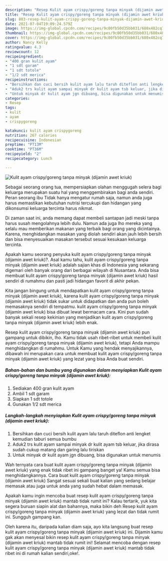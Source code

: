 ```yaml
---
description: "Resep Kulit ayam crispy/goreng tanpa minyak (dijamin awet kriuk) yang enak Untuk Jualan"
title: "Resep Kulit ayam crispy/goreng tanpa minyak (dijamin awet kriuk) yang enak Untuk Jualan"
slug: 803-resep-kulit-ayam-crispy-goreng-tanpa-minyak-dijamin-awet-kriuk-yang-enak-untuk-jualan
date: 2021-07-04T19:09:24.579Z
image: https://img-global.cpcdn.com/recipes/9c00fb50d35bb031/680x482cq70/kulit-ayam-crispygoreng-tanpa-minyak-dijamin-awet-kriuk-foto-resep-utama.jpg
thumbnail: https://img-global.cpcdn.com/recipes/9c00fb50d35bb031/680x482cq70/kulit-ayam-crispygoreng-tanpa-minyak-dijamin-awet-kriuk-foto-resep-utama.jpg
cover: https://img-global.cpcdn.com/recipes/9c00fb50d35bb031/680x482cq70/kulit-ayam-crispygoreng-tanpa-minyak-dijamin-awet-kriuk-foto-resep-utama.jpg
author: Nancy Kelly
ratingvalue: 4.3
reviewcount: 12
recipeingredient:
- "400 gran kulit ayam"
- "1 sdt garam"
- "1 sdt totole"
- "1/2 sdt merica"
recipeinstructions:
- "Bersihkan dan cuci bersih kulit ayam lalu taruh diteflon anti lengket kemudian taburi semua bumbu"
- "Aduk2 trs kulit ayam sampai minyak dr kulit ayam tsb keluar, jika dirasa sudah cukup matang dan garing lalu tiriskan"
- "Untuk minyak dr kulit ayam jgn dibuang, bisa digunakan untuk menumis"
categories:
- Resep
tags:
- kulit
- ayam
- crispygoreng

katakunci: kulit ayam crispygoreng 
nutrition: 267 calories
recipecuisine: Indonesian
preptime: "PT13M"
cooktime: "PT36M"
recipeyield: "2"
recipecategory: Lunch

---
```



![Kulit ayam crispy/goreng tanpa minyak (dijamin awet kriuk)](https://img-global.cpcdn.com/recipes/9c00fb50d35bb031/680x482cq70/kulit-ayam-crispygoreng-tanpa-minyak-dijamin-awet-kriuk-foto-resep-utama.jpg)

Sebagai seorang orang tua, mempersiapkan olahan menggugah selera bagi keluarga merupakan suatu hal yang menggembirakan bagi anda sendiri. Peran seorang ibu Tidak hanya mengatur rumah saja, namun anda juga harus memastikan kebutuhan nutrisi tercukupi dan hidangan yang dikonsumsi keluarga tercinta harus nikmat.

Di zaman  saat ini, anda memang dapat membeli santapan jadi meski tanpa harus susah mengolahnya lebih dulu. Namun ada juga lho mereka yang selalu mau memberikan makanan yang terbaik bagi orang yang dicintainya. Karena, menghidangkan masakan yang diolah sendiri akan jauh lebih bersih dan bisa menyesuaikan masakan tersebut sesuai kesukaan keluarga tercinta. 



Apakah kamu seorang penyuka kulit ayam crispy/goreng tanpa minyak (dijamin awet kriuk)?. Asal kamu tahu, kulit ayam crispy/goreng tanpa minyak (dijamin awet kriuk) adalah sajian khas di Indonesia yang sekarang digemari oleh banyak orang dari berbagai wilayah di Nusantara. Anda bisa membuat kulit ayam crispy/goreng tanpa minyak (dijamin awet kriuk) hasil sendiri di rumahmu dan pasti jadi hidangan favorit di akhir pekan.

Kita jangan bingung untuk mendapatkan kulit ayam crispy/goreng tanpa minyak (dijamin awet kriuk), karena kulit ayam crispy/goreng tanpa minyak (dijamin awet kriuk) tidak sukar untuk didapatkan dan anda pun boleh memasaknya sendiri di tempatmu. kulit ayam crispy/goreng tanpa minyak (dijamin awet kriuk) bisa dibuat lewat bermacam cara. Kini pun sudah banyak sekali resep kekinian yang menjadikan kulit ayam crispy/goreng tanpa minyak (dijamin awet kriuk) lebih enak.

Resep kulit ayam crispy/goreng tanpa minyak (dijamin awet kriuk) pun gampang untuk dibikin, lho. Kamu tidak usah ribet-ribet untuk membeli kulit ayam crispy/goreng tanpa minyak (dijamin awet kriuk), tetapi Anda mampu menghidangkan di rumahmu. Untuk Kamu yang hendak menyajikannya, dibawah ini merupakan cara untuk membuat kulit ayam crispy/goreng tanpa minyak (dijamin awet kriuk) yang lezat yang bisa Anda buat sendiri.

<!--inarticleads1-->

##### Bahan-bahan dan bumbu yang digunakan dalam menyiapkan Kulit ayam crispy/goreng tanpa minyak (dijamin awet kriuk):

1. Sediakan 400 gran kulit ayam
1. Ambil 1 sdt garam
1. Siapkan 1 sdt totole
1. Gunakan 1/2 sdt merica




<!--inarticleads2-->

##### Langkah-langkah menyiapkan Kulit ayam crispy/goreng tanpa minyak (dijamin awet kriuk):

1. Bersihkan dan cuci bersih kulit ayam lalu taruh diteflon anti lengket kemudian taburi semua bumbu
1. Aduk2 trs kulit ayam sampai minyak dr kulit ayam tsb keluar, jika dirasa sudah cukup matang dan garing lalu tiriskan
1. Untuk minyak dr kulit ayam jgn dibuang, bisa digunakan untuk menumis




Wah ternyata cara buat kulit ayam crispy/goreng tanpa minyak (dijamin awet kriuk) yang enak tidak ribet ini gampang banget ya! Kamu semua bisa menghidangkannya. Cara buat kulit ayam crispy/goreng tanpa minyak (dijamin awet kriuk) Sangat sesuai sekali buat kalian yang sedang belajar memasak atau juga untuk anda yang sudah hebat dalam memasak.

Apakah kamu ingin mencoba buat resep kulit ayam crispy/goreng tanpa minyak (dijamin awet kriuk) mantab tidak rumit ini? Kalau tertarik, yuk kita segera buruan siapin alat dan bahannya, maka bikin deh Resep kulit ayam crispy/goreng tanpa minyak (dijamin awet kriuk) yang lezat dan tidak rumit ini. Sungguh gampang kan. 

Oleh karena itu, daripada kalian diam saja, ayo kita langsung buat resep kulit ayam crispy/goreng tanpa minyak (dijamin awet kriuk) ini. Dijamin kamu gak akan menyesal bikin resep kulit ayam crispy/goreng tanpa minyak (dijamin awet kriuk) mantab tidak rumit ini! Selamat mencoba dengan resep kulit ayam crispy/goreng tanpa minyak (dijamin awet kriuk) mantab tidak ribet ini di rumah kalian sendiri,oke!.

